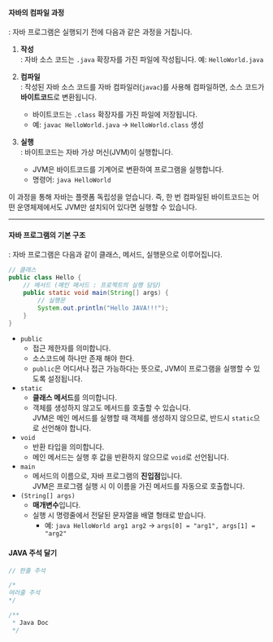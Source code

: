 #### 자바의 컴파일 과정
: 자바 프로그램은 실행되기 전에 다음과 같은 과정을 거칩니다.

1. **작성**  
	: 자바 소스 코드는 `.java` 확장자를 가진 파일에 작성됩니다. 예: `HelloWorld.java`
    
2. **컴파일**  
    : 작성된 자바 소스 코드를 자바 컴파일러(`javac`)를 사용해 컴파일하면, 소스 코드가 **바이트코드**로 변환됩니다.
    - 바이트코드는 `.class` 확장자를 가진 파일에 저장됩니다.
    - 예: `javac HelloWorld.java` → `HelloWorld.class` 생성
3. **실행**  
    : 바이트코드는 자바 가상 머신(JVM)이 실행합니다.
    - JVM은 바이트코드를 기계어로 변환하여 프로그램을 실행합니다.
    - 명령어: `java HelloWorld`

이 과정을 통해 자바는 플랫폼 독립성을 얻습니다. 즉, 한 번 컴파일된 바이트코드는 어떤 운영체제에서도 JVM만 설치되어 있다면 실행할 수 있습니다.

---
#### 자바 프로그램의 기본 구조
: 자바 프로그램은 다음과 같이 클래스, 메서드, 실행문으로 이루어집니다.
```java
// 클래스
public class Hello {
	// 메서드 (메인 메서드 : 프로젝트의 실행 담당)
	public static void main(String[] args) {
		// 실행문 
		System.out.println("Hello JAVA!!!");
	}
}
```
- `public`
	- 접근 제한자를 의미합니다.
	- 소스코드에 하나만 존재 해야 한다.
	- `public`은 어디서나 접근 가능하다는 뜻으로, JVM이 프로그램을 실행할 수 있도록 설정됩니다.
- `static`
	- **클래스 메서드**를 의미합니다.
	- 객체를 생성하지 않고도 메서드를 호출할 수 있습니다.  
	    JVM은 메인 메서드를 실행할 때 객체를 생성하지 않으므로, 반드시 `static`으로 선언해야 합니다.
- `void`
	- 반환 타입을 의미합니다.
	- 메인 메서드는 실행 후 값을 반환하지 않으므로 `void`로 선언됩니다.
- `main`
	- 메서드의 이름으로, 자바 프로그램의 **진입점**입니다.  
	    JVM은 프로그램 실행 시 이 이름을 가진 메서드를 자동으로 호출합니다.
- `(String[] args)`
	- **매개변수**입니다.
	- 실행 시 명령줄에서 전달된 문자열을 배열 형태로 받습니다.
	    - 예: `java HelloWorld arg1 arg2` → `args[0] = "arg1", args[1] = "arg2"`
#### JAVA 주석 달기
```java
// 한줄 주석

/*
여러줄 주석
*/

/**
 * Java Doc
 */
```

